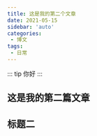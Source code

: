 ```yaml
---
title: 这是我的第二个文章
date: 2021-05-15
sidebar: 'auto'
categories:
 - 博文
tags:
 - 日常
---
```


::: tip
你好
:::
<!-- more -->

## 这是我的第二篇文章
## 标题二